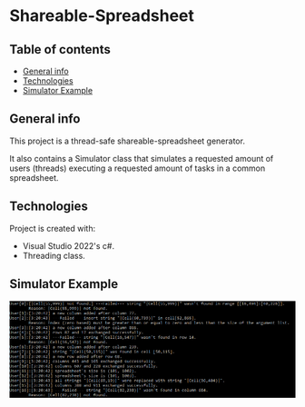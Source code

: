 # Shareable-Spreadsheet
## Table of contents
* [General info](#general-info)
* [Technologies](#technologies)
* [Simulator Example](#simulator-example)

## General info
This project is a thread-safe shareable-spreadsheet generator.

It also contains a Simulator class that simulates a requested amount of users (threads) executing a requested amount of tasks in a common spreadsheet.
	
## Technologies
Project is created with:
* Visual Studio 2022's c#.
* Threading class.

## Simulator Example
![Simulator Example](simulatorExample.png)
